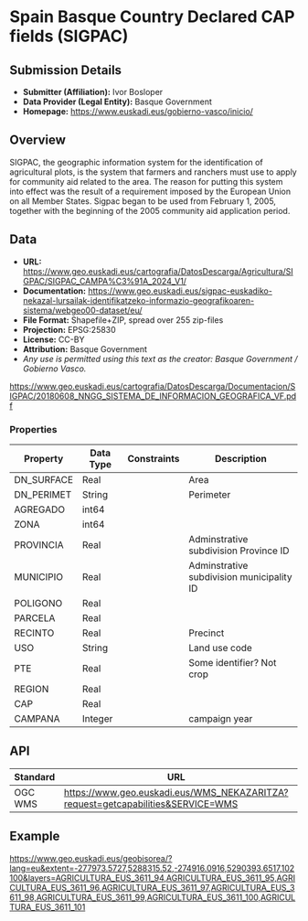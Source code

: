 # Spain Basque Country Declared CAP fields (SIGPAC)

## Submission Details

- **Submitter (Affiliation):** Ivor Bosloper
- **Data Provider (Legal Entity):** Basque Government
- **Homepage:** https://www.euskadi.eus/gobierno-vasco/inicio/

## Overview

SIGPAC, the geographic information system for the identification of agricultural plots, is the system 
that farmers and ranchers must use to apply for community aid related to the area. The reason for 
putting this system into effect was the result of a requirement imposed by the European Union on 
all Member States. Sigpac began to be used from February 1, 2005, together with the beginning of 
the 2005 community aid application period.

## Data

- **URL:** https://www.geo.euskadi.eus/cartografia/DatosDescarga/Agricultura/SIGPAC/SIGPAC_CAMPA%C3%91A_2024_V1/
- **Documentation:** https://www.geo.euskadi.eus/sigpac-euskadiko-nekazal-lursailak-identifikatzeko-informazio-geografikoaren-sistema/webgeo00-dataset/eu/
- **File Format:** Shapefile+ZIP, spread over 255 zip-files
- **Projection:** EPSG:25830
- **License:** CC-BY
- **Attribution:** Basque Government
- _Any use is permitted using this text as the creator: Basque Government / Gobierno Vasco._

https://www.geo.euskadi.eus/cartografia/DatosDescarga/Documentacion/SIGPAC/20180608_NNGG_SISTEMA_DE_INFORMACION_GEOGRAFICA_VF.pdf


### Properties

| Property   | Data Type | Constraints | Description                               |
|------------|-----------|-------------|-------------------------------------------|
| DN_SURFACE | Real      |             | Area                                      |
| DN_PERIMET | String    |             | Perimeter                                 |
| AGREGADO   | int64     |             |                                           |
| ZONA       | int64     |             |                                           |
| PROVINCIA  | Real      |             | Adminstrative subdivision Province ID     |
| MUNICIPIO  | Real      |             | Adminstrative subdivision municipality ID |
| POLIGONO   | Real      |             |                                           |
| PARCELA    | Real      |             |                                           |
| RECINTO    | Real      |             | Precinct                                  |
| USO        | String    |             | Land use code                             |
| PTE        | Real      |             | Some identifier? Not crop                 |
| REGION     | Real      |             |                                           |
| CAP        | Real      |             |                                           |
| CAMPANA    | Integer   |             | campaign year                             |


## API

| Standard  | URL                                                                              | Documentation   |
|-----------|----------------------------------------------------------------------------------|-----------------|
| OGC WMS   | https://www.geo.euskadi.eus/WMS_NEKAZARITZA?request=getcapabilities&SERVICE=WMS  | -               |

## Example

https://www.geo.euskadi.eus/geobisorea/?lang=eu&extent=-277973.5727,5288315.52,-274916.0916,5290393.6517,102100&layers=AGRICULTURA_EUS_3611_94,AGRICULTURA_EUS_3611_95,AGRICULTURA_EUS_3611_96,AGRICULTURA_EUS_3611_97,AGRICULTURA_EUS_3611_98,AGRICULTURA_EUS_3611_99,AGRICULTURA_EUS_3611_100,AGRICULTURA_EUS_3611_101
